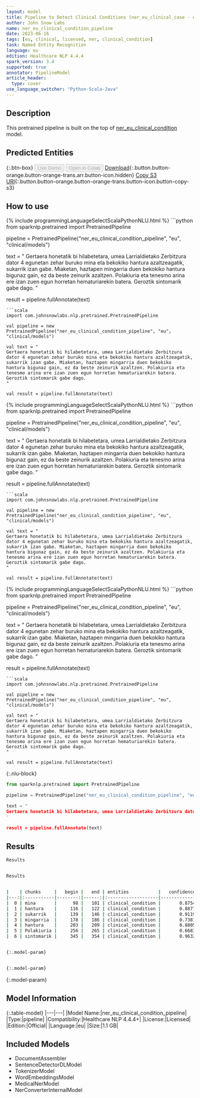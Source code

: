 ```yaml
---
layout: model
title: Pipeline to Detect Clinical Conditions (ner_eu_clinical_case - eu)
author: John Snow Labs
name: ner_eu_clinical_condition_pipeline
date: 2023-06-16
tags: [eu, clinical, licensed, ner, clinical_condition]
task: Named Entity Recognition
language: eu
edition: Healthcare NLP 4.4.4
spark_version: 3.4
supported: true
annotator: PipelineModel
article_header:
  type: cover
use_language_switcher: "Python-Scala-Java"
---
```


## Description

This pretrained pipeline is built on the top of [ner_eu_clinical_condition](https://nlp.johnsnowlabs.com/2023/02/06/ner_eu_clinical_condition_eu.html) model.

## Predicted Entities



{:.btn-box}
<button class="button button-orange" disabled>Live Demo</button>
<button class="button button-orange" disabled>Open in Colab</button>
[Download](https://s3.amazonaws.com/auxdata.johnsnowlabs.com/clinical/models/ner_eu_clinical_condition_pipeline_eu_4.4.4_3.4_1686934362476.zip){:.button.button-orange.button-orange-trans.arr.button-icon.hidden}
[Copy S3 URI](s3://auxdata.johnsnowlabs.com/clinical/models/ner_eu_clinical_condition_pipeline_eu_4.4.4_3.4_1686934362476.zip){:.button.button-orange.button-orange-trans.button-icon.button-copy-s3}

## How to use

<div class="tabs-box" markdown="1">
{% include programmingLanguageSelectScalaPythonNLU.html %}
```python
from sparknlp.pretrained import PretrainedPipeline

pipeline = PretrainedPipeline("ner_eu_clinical_condition_pipeline", "eu", "clinical/models")

text = "
Gertaera honetatik bi hilabetetara, umea Larrialdietako Zerbitzura dator 4 egunetan zehar buruko mina eta bekokiko hantura azaltzeagatik, sukarrik izan gabe. Miaketan, haztapen mingarria duen bekokiko  hantura bigunaz gain, ez da beste zeinurik azaltzen. Polakiuria eta tenesmo arina ere izan zuen egun horretan hematuriarekin batera. Geroztik sintomarik gabe dago.
"

result = pipeline.fullAnnotate(text)
```
```scala
import com.johnsnowlabs.nlp.pretrained.PretrainedPipeline

val pipeline = new PretrainedPipeline("ner_eu_clinical_condition_pipeline", "eu", "clinical/models")

val text = "
Gertaera honetatik bi hilabetetara, umea Larrialdietako Zerbitzura dator 4 egunetan zehar buruko mina eta bekokiko hantura azaltzeagatik, sukarrik izan gabe. Miaketan, haztapen mingarria duen bekokiko  hantura bigunaz gain, ez da beste zeinurik azaltzen. Polakiuria eta tenesmo arina ere izan zuen egun horretan hematuriarekin batera. Geroztik sintomarik gabe dago.
"

val result = pipeline.fullAnnotate(text)
```
</div>

<div class="tabs-box" markdown="1">
{% include programmingLanguageSelectScalaPythonNLU.html %}
```python
from sparknlp.pretrained import PretrainedPipeline

pipeline = PretrainedPipeline("ner_eu_clinical_condition_pipeline", "eu", "clinical/models")

text = "
Gertaera honetatik bi hilabetetara, umea Larrialdietako Zerbitzura dator 4 egunetan zehar buruko mina eta bekokiko hantura azaltzeagatik, sukarrik izan gabe. Miaketan, haztapen mingarria duen bekokiko  hantura bigunaz gain, ez da beste zeinurik azaltzen. Polakiuria eta tenesmo arina ere izan zuen egun horretan hematuriarekin batera. Geroztik sintomarik gabe dago.
"

result = pipeline.fullAnnotate(text)
```
```scala
import com.johnsnowlabs.nlp.pretrained.PretrainedPipeline

val pipeline = new PretrainedPipeline("ner_eu_clinical_condition_pipeline", "eu", "clinical/models")

val text = "
Gertaera honetatik bi hilabetetara, umea Larrialdietako Zerbitzura dator 4 egunetan zehar buruko mina eta bekokiko hantura azaltzeagatik, sukarrik izan gabe. Miaketan, haztapen mingarria duen bekokiko  hantura bigunaz gain, ez da beste zeinurik azaltzen. Polakiuria eta tenesmo arina ere izan zuen egun horretan hematuriarekin batera. Geroztik sintomarik gabe dago.
"

val result = pipeline.fullAnnotate(text)
```
</div>

<div class="tabs-box" markdown="1">
{% include programmingLanguageSelectScalaPythonNLU.html %}
```python
from sparknlp.pretrained import PretrainedPipeline

pipeline = PretrainedPipeline("ner_eu_clinical_condition_pipeline", "eu", "clinical/models")

text = "
Gertaera honetatik bi hilabetetara, umea Larrialdietako Zerbitzura dator 4 egunetan zehar buruko mina eta bekokiko hantura azaltzeagatik, sukarrik izan gabe. Miaketan, haztapen mingarria duen bekokiko  hantura bigunaz gain, ez da beste zeinurik azaltzen. Polakiuria eta tenesmo arina ere izan zuen egun horretan hematuriarekin batera. Geroztik sintomarik gabe dago.
"

result = pipeline.fullAnnotate(text)
```
```scala
import com.johnsnowlabs.nlp.pretrained.PretrainedPipeline

val pipeline = new PretrainedPipeline("ner_eu_clinical_condition_pipeline", "eu", "clinical/models")

val text = "
Gertaera honetatik bi hilabetetara, umea Larrialdietako Zerbitzura dator 4 egunetan zehar buruko mina eta bekokiko hantura azaltzeagatik, sukarrik izan gabe. Miaketan, haztapen mingarria duen bekokiko  hantura bigunaz gain, ez da beste zeinurik azaltzen. Polakiuria eta tenesmo arina ere izan zuen egun horretan hematuriarekin batera. Geroztik sintomarik gabe dago.
"

val result = pipeline.fullAnnotate(text)
```

{:.nlu-block}
```python
from sparknlp.pretrained import PretrainedPipeline

pipeline = PretrainedPipeline("ner_eu_clinical_condition_pipeline", "eu", "clinical/models")

text = "
Gertaera honetatik bi hilabetetara, umea Larrialdietako Zerbitzura dator 4 egunetan zehar buruko mina eta bekokiko hantura azaltzeagatik, sukarrik izan gabe. Miaketan, haztapen mingarria duen bekokiko  hantura bigunaz gain, ez da beste zeinurik azaltzen. Polakiuria eta tenesmo arina ere izan zuen egun horretan hematuriarekin batera. Geroztik sintomarik gabe dago.
"

result = pipeline.fullAnnotate(text)
```
</div>

## Results

```bash
Results


Results


|    | chunks     |   begin |   end | entities           |   confidence |
|---:|:-----------|--------:|------:|:-------------------|-------------:|
|  0 | mina       |      98 |   101 | clinical_condition |       0.8754 |
|  1 | hantura    |     116 |   122 | clinical_condition |       0.8877 |
|  2 | sukarrik   |     139 |   146 | clinical_condition |       0.9119 |
|  3 | mingarria  |     178 |   186 | clinical_condition |       0.7381 |
|  4 | hantura    |     203 |   209 | clinical_condition |       0.8805 |
|  5 | Polakiuria |     256 |   265 | clinical_condition |       0.6683 |
|  6 | sintomarik |     345 |   354 | clinical_condition |       0.9632 |


{:.model-param}


{:.model-param}
```

{:.model-param}
## Model Information

{:.table-model}
|---|---|
|Model Name:|ner_eu_clinical_condition_pipeline|
|Type:|pipeline|
|Compatibility:|Healthcare NLP 4.4.4+|
|License:|Licensed|
|Edition:|Official|
|Language:|eu|
|Size:|1.1 GB|

## Included Models

- DocumentAssembler
- SentenceDetectorDLModel
- TokenizerModel
- WordEmbeddingsModel
- MedicalNerModel
- NerConverterInternalModel